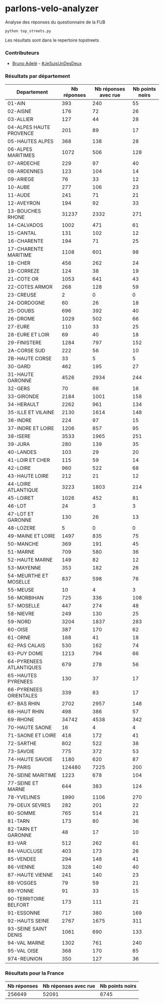 # parlons-velo-analyzer
Analyse des réponses du questionnaire de la FUB

```
python top_streets.py
```

Les résultats sont dans le repertoire topstreets

### Contributeurs
* [Bruno Adelé](https://twitter.com/jesuislibre) - [#JeSuisUnDesDeux](https://twitter.com/search?q=%23JeSuisUnDesDeux)
### Résultats par département

| Departement | Nb réponses | Nb réponses avec rue | Nb points noirs |
|-------------|-------------|----------------------|-----------------|
|01-AIN|393|240|55|
|02-AISNE|176|72|26|
|03-ALLIER|127|44|28|
|04-ALPES HAUTE PROVENCE|201|89|17|
|05-HAUTES ALPES|368|138|28|
|06-ALPES MARITIMES|1072|506|128|
|07-ARDECHE|229|97|40|
|08-ARDENNES|123|104|14|
|09-ARIEGE|76|33|12|
|10-AUBE|277|106|23|
|11-AUDE|241|71|21|
|12-AVEYRON|194|92|33|
|13-BOUCHES RHONE|31237|2332|271|
|14-CALVADOS|1002|471|61|
|15-CANTAL|131|102|12|
|16-CHARENTE|194|71|25|
|17-CHARENTE MARITIME|1108|601|98|
|18-CHER|456|262|24|
|19-CORREZE|124|38|19|
|21-COTE OR|1053|641|43|
|22-COTES ARMOR|268|128|59|
|23-CREUSE|2|0|0|
|24-DORDOGNE|60|26|18|
|25-DOUBS|696|392|40|
|26-DROME|1029|502|66|
|27-EURE|110|33|25|
|28-EURE ET LOIR|69|40|18|
|29-FINISTERE|1284|797|152|
|2A-CORSE SUD|222|56|10|
|2B-HAUTE CORSE|33|5|5|
|30-GARD|462|195|27|
|31-HAUTE GARONNE|4526|2934|244|
|32-GERS|70|66|16|
|33-GIRONDE|2184|1001|158|
|34-HERAULT|2262|961|134|
|35-ILLE ET VILAINE|2130|1614|148|
|36-INDRE|224|97|15|
|37-INDRE ET LOIRE|1206|857|95|
|38-ISERE|3533|1965|251|
|39-JURA|280|139|35|
|40-LANDES|103|29|20|
|41-LOIR ET CHER|115|59|14|
|42-LOIRE|960|522|68|
|43-HAUTE LOIRE|212|21|12|
|44-LOIRE ATLANTIQUE|3223|1803|214|
|45-LOIRET|1026|452|81|
|46-LOT|24|3|3|
|47-LOT ET GARONNE|130|26|13|
|48-LOZERE|5|0|0|
|49-MAINE ET LOIRE|1497|835|75|
|50-MANCHE|369|191|45|
|51-MARNE|709|580|36|
|52-HAUTE MARNE|149|82|12|
|53-MAYENNE|353|182|26|
|54-MEURTHE ET MOSELLE|837|598|76|
|55-MEUSE|10|4|3|
|56-MORBIHAN|725|336|108|
|57-MOSELLE|447|274|48|
|58-NIEVRE|249|130|25|
|59-NORD|3204|1837|283|
|60-OISE|387|170|62|
|61-ORNE|168|41|18|
|62-PAS CALAIS|530|162|74|
|63-PUY DOME|1213|794|66|
|64-PYRENEES ATLANTIQUES|679|278|56|
|65-HAUTES PYRENEES|130|37|17|
|66-PYRENEES ORIENTALES|339|83|17|
|67-BAS RHIN|2702|2957|148|
|68-HAUT RHIN|498|386|57|
|69-RHONE|34742|4538|342|
|70-HAUTE SAONE|16|4|4|
|71-SAONE ET LOIRE|418|172|41|
|72-SARTHE|802|522|38|
|73-SAVOIE|775|372|53|
|74-HAUTE SAVOIE|1180|620|87|
|75-PARIS|124480|7225|200|
|76-SEINE MARITIME|1223|678|104|
|77-SEINE ET MARNE|644|383|124|
|78-YVELINES|1990|1106|270|
|79-DEUX SEVRES|282|201|22|
|80-SOMME|765|514|21|
|81-TARN|173|80|36|
|82-TARN ET GARONNE|48|17|10|
|83-VAR|512|262|61|
|84-VAUCLUSE|403|173|26|
|85-VENDEE|294|148|41|
|86-VIENNE|328|140|40|
|87-HAUTE VIENNE|241|140|23|
|88-VOSGES|79|59|21|
|89-YONNE|91|33|15|
|90-TERRITOIRE BELFORT|173|111|21|
|91-ESSONNE|717|380|169|
|92-HAUTS SEINE|2767|1675|311|
|93-SEINE SAINT DENIS|1061|690|133|
|94-VAL MARNE|1302|761|240|
|95-VAL OISE|368|170|85|
|974-REUNION|350|127|36|
### Résultats pour la France

| Nb réponses | Nb réponses avec rue | Nb points noirs |
|-------------|----------------------|-----------------|
|256649|52091|6745|
